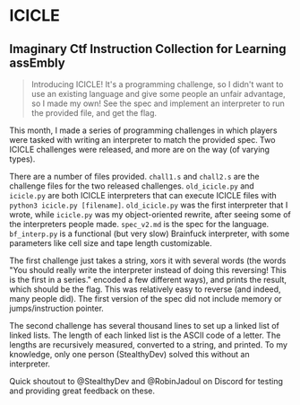 # ICICLE
## Imaginary Ctf Instruction Collection for Learning assEmbly

> Introducing ICICLE! It's a programming challenge, so I didn't want to use an existing language and give some people an unfair advantage, so I made my own! See the spec and implement an interpreter to run the provided file, and get the flag.

This month, I made a series of programming challenges in which players were tasked with writing an interpreter to match the provided spec. Two ICICLE challenges were released, and more are on the way (of varying types).

There are a number of files provided. `chall1.s` and `chall2.s` are the challenge files for the two released challenges. `old_icicle.py` and `icicle.py` are both ICICLE interpreters that can execute ICICLE files with `python3 icicle.py [filename]`. `old_icicle.py` was the first interpreter that I wrote, while `icicle.py` was my object-oriented rewrite, after seeing some of the interpreters people made. `spec_v2.md` is the spec for the language. `bf_interp.py` is a functional (but very slow) Brainfuck interpreter, with some parameters like cell size and tape length customizable.

The first challenge just takes a string, xors it with several words (the words "You should really write the interpreter instead of doing this reversing! This is the first in a series." encoded a few different ways), and prints the result, which should be the flag. This was relatively easy to reverse (and indeed, many people did). The first version of the spec did not include memory or jumps/instruction pointer.

The second challenge has several thousand lines to set up a linked list of linked lists. The length of each linked list is the ASCII code of a letter. The lengths are recursively measured, converted to a string, and printed. To my knowledge, only one person (StealthyDev) solved this without an interpreter.

Quick shoutout to @StealthyDev and @RobinJadoul on Discord for testing and providing great feedback on these.